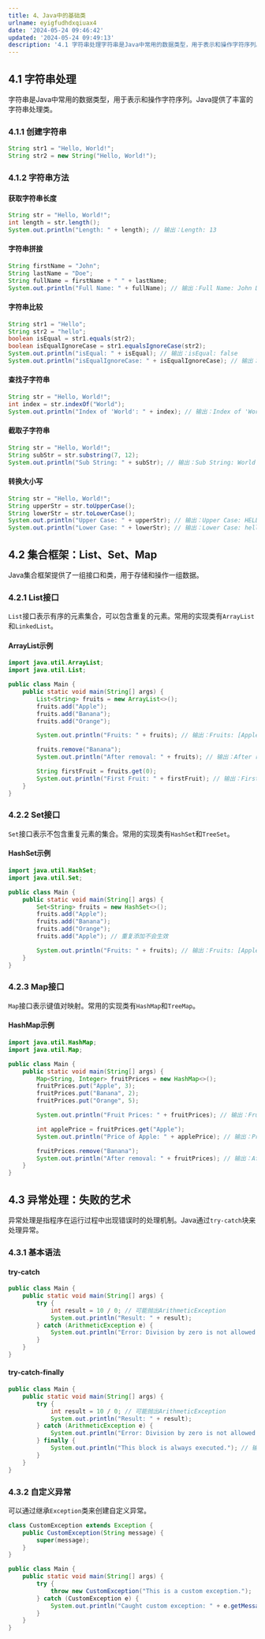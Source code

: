 ```yaml
---
title: 4、Java中的基础类
urlname: eyigfudhdxqiuax4
date: '2024-05-24 09:46:42'
updated: '2024-05-24 09:49:13'
description: '4.1 字符串处理字符串是Java中常用的数据类型，用于表示和操作字符序列。Java提供了丰富的字符串处理类。4.1.1 创建字符串String str1 = "Hello, World!"; String str2 = new String("Hello, World!");4.1.2 字符...'
---
```

## 4.1 字符串处理

字符串是Java中常用的数据类型，用于表示和操作字符序列。Java提供了丰富的字符串处理类。

### 4.1.1 创建字符串

```java
String str1 = "Hello, World!";
String str2 = new String("Hello, World!");
```

### 4.1.2 字符串方法

#### 获取字符串长度

```java
String str = "Hello, World!";
int length = str.length();
System.out.println("Length: " + length); // 输出：Length: 13
```

#### 字符串拼接

```java
String firstName = "John";
String lastName = "Doe";
String fullName = firstName + " " + lastName;
System.out.println("Full Name: " + fullName); // 输出：Full Name: John Doe
```

#### 字符串比较

```java
String str1 = "Hello";
String str2 = "hello";
boolean isEqual = str1.equals(str2);
boolean isEqualIgnoreCase = str1.equalsIgnoreCase(str2);
System.out.println("isEqual: " + isEqual); // 输出：isEqual: false
System.out.println("isEqualIgnoreCase: " + isEqualIgnoreCase); // 输出：isEqualIgnoreCase: true
```

#### 查找子字符串

```java
String str = "Hello, World!";
int index = str.indexOf("World");
System.out.println("Index of 'World': " + index); // 输出：Index of 'World': 7
```

#### 截取子字符串

```java
String str = "Hello, World!";
String subStr = str.substring(7, 12);
System.out.println("Sub String: " + subStr); // 输出：Sub String: World
```

#### 转换大小写

```java
String str = "Hello, World!";
String upperStr = str.toUpperCase();
String lowerStr = str.toLowerCase();
System.out.println("Upper Case: " + upperStr); // 输出：Upper Case: HELLO, WORLD!
System.out.println("Lower Case: " + lowerStr); // 输出：Lower Case: hello, world!
```

## 4.2 集合框架：List、Set、Map

Java集合框架提供了一组接口和类，用于存储和操作一组数据。

### 4.2.1 List接口

`List`接口表示有序的元素集合，可以包含重复的元素。常用的实现类有`ArrayList`和`LinkedList`。

#### ArrayList示例

```java
import java.util.ArrayList;
import java.util.List;

public class Main {
    public static void main(String[] args) {
        List<String> fruits = new ArrayList<>();
        fruits.add("Apple");
        fruits.add("Banana");
        fruits.add("Orange");

        System.out.println("Fruits: " + fruits); // 输出：Fruits: [Apple, Banana, Orange]

        fruits.remove("Banana");
        System.out.println("After removal: " + fruits); // 输出：After removal: [Apple, Orange]

        String firstFruit = fruits.get(0);
        System.out.println("First Fruit: " + firstFruit); // 输出：First Fruit: Apple
    }
}
```

### 4.2.2 Set接口

`Set`接口表示不包含重复元素的集合。常用的实现类有`HashSet`和`TreeSet`。

#### HashSet示例

```java
import java.util.HashSet;
import java.util.Set;

public class Main {
    public static void main(String[] args) {
        Set<String> fruits = new HashSet<>();
        fruits.add("Apple");
        fruits.add("Banana");
        fruits.add("Orange");
        fruits.add("Apple"); // 重复添加不会生效

        System.out.println("Fruits: " + fruits); // 输出：Fruits: [Apple, Banana, Orange]
    }
}
```

### 4.2.3 Map接口

`Map`接口表示键值对映射。常用的实现类有`HashMap`和`TreeMap`。

#### HashMap示例

```java
import java.util.HashMap;
import java.util.Map;

public class Main {
    public static void main(String[] args) {
        Map<String, Integer> fruitPrices = new HashMap<>();
        fruitPrices.put("Apple", 3);
        fruitPrices.put("Banana", 2);
        fruitPrices.put("Orange", 5);

        System.out.println("Fruit Prices: " + fruitPrices); // 输出：Fruit Prices: {Apple=3, Banana=2, Orange=5}

        int applePrice = fruitPrices.get("Apple");
        System.out.println("Price of Apple: " + applePrice); // 输出：Price of Apple: 3

        fruitPrices.remove("Banana");
        System.out.println("After removal: " + fruitPrices); // 输出：After removal: {Apple=3, Orange=5}
    }
}
```

## 4.3 异常处理：失败的艺术

异常处理是指程序在运行过程中出现错误时的处理机制。Java通过`try-catch`块来处理异常。

### 4.3.1 基本语法

#### try-catch

```java
public class Main {
    public static void main(String[] args) {
        try {
            int result = 10 / 0; // 可能抛出ArithmeticException
            System.out.println("Result: " + result);
        } catch (ArithmeticException e) {
            System.out.println("Error: Division by zero is not allowed."); // 输出：Error: Division by zero is not allowed.
        }
    }
}
```

#### try-catch-finally

```java
public class Main {
    public static void main(String[] args) {
        try {
            int result = 10 / 0; // 可能抛出ArithmeticException
            System.out.println("Result: " + result);
        } catch (ArithmeticException e) {
            System.out.println("Error: Division by zero is not allowed."); // 输出：Error: Division by zero is not allowed.
        } finally {
            System.out.println("This block is always executed."); // 输出：This block is always executed.
        }
    }
}
```

### 4.3.2 自定义异常

可以通过继承`Exception`类来创建自定义异常。

```java
class CustomException extends Exception {
    public CustomException(String message) {
        super(message);
    }
}

public class Main {
    public static void main(String[] args) {
        try {
            throw new CustomException("This is a custom exception.");
        } catch (CustomException e) {
            System.out.println("Caught custom exception: " + e.getMessage()); // 输出：Caught custom exception: This is a custom exception.
        }
    }
}
```

